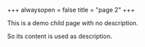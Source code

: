 +++
alwaysopen = false
title = "page 2"
+++

This is a demo child page with no description.

So its content is used as description.